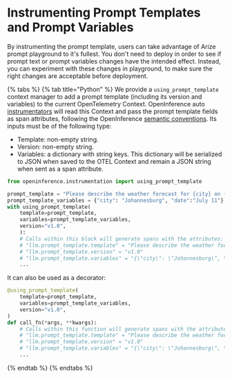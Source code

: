 # Instrumenting Prompt Templates and Prompt Variables

By instrumenting the prompt template, users can take advantage of Arize prompt playground to it's fullest. You don't need to deploy in order to see if prompt text or prompt variables changes have the intended effect. Instead, you can experiment with these changes in playground, to make sure the right changes are acceptable before deployment.

{% tabs %}
{% tab title="Python" %}
We provide a `using_prompt_template` context manager to add a prompt template (including its version and variables) to the current OpenTelemetry Context. OpenInference auto [instrumentators](https://github.com/Arize-ai/openinference/tree/main/python/instrumentation) will read this Context and pass the prompt template fields as span attributes, following the OpenInference [semantic conventions](https://github.com/Arize-ai/openinference/tree/main/python/openinference-semantic-conventions). Its inputs must be of the following type:

* Template: non-empty string.
* Version: non-empty string.
* Variables: a dictionary with string keys. This dictionary will be serialized to JSON when saved to the OTEL Context and remain a JSON string when sent as a span attribute.

```python
from openinference.instrumentation import using_prompt_template

prompt_template = "Please describe the weather forecast for {city} on {date}"
prompt_template_variables = {"city": "Johannesburg", "date":"July 11"}
with using_prompt_template(
    template=prompt_template,
    variables=prompt_template_variables,
    version="v1.0",
    ):
    # Calls within this block will generate spans with the attributes:
    # "llm.prompt_template.template" = "Please describe the weather forecast for {city} on {date}"
    # "llm.prompt_template.version" = "v1.0"
    # "llm.prompt_template.variables" = "{\"city\": \"Johannesburg\", \"date\": \"July 11\"}" # JSON serialized
    ...
```

It can also be used as a decorator:

```python
@using_prompt_template(
    template=prompt_template,
    variables=prompt_template_variables,
    version="v1.0",
)
def call_fn(*args, **kwargs):
    # Calls within this function will generate spans with the attributes:
    # "llm.prompt_template.template" = "Please describe the weather forecast for {city} on {date}"
    # "llm.prompt_template.version" = "v1.0"
    # "llm.prompt_template.variables" = "{\"city\": \"Johannesburg\", \"date\": \"July 11\"}" # JSON serialized
    ...
```
{% endtab %}
{% endtabs %}

